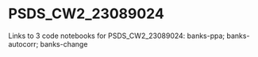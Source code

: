 # PSDS_CW2_23089024
Links to 3 code notebooks for PSDS_CW2_23089024:
banks-ppa; banks-autocorr; banks-change
